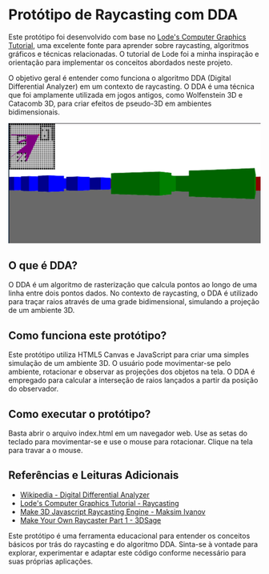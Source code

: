 # Protótipo de Raycasting com DDA

Este protótipo foi desenvolvido com base no [Lode's Computer Graphics Tutorial](https://lodev.org/cgtutor/raycasting.html), uma excelente fonte para aprender sobre raycasting, algoritmos gráficos e técnicas relacionadas. O tutorial de Lode foi a minha inspiração e orientação para implementar os conceitos abordados neste projeto.

O objetivo geral é entender como funciona o algoritmo DDA (Digital Differential Analyzer) em um contexto de raycasting. O DDA é uma técnica que foi amplamente utilizada em jogos antigos, como Wolfenstein 3D e Catacomb 3D, para criar efeitos de pseudo-3D em ambientes bidimensionais.

![Final result!](./src/assets/imgs/firstResult.png "Resultado final!")

## O que é DDA?

O DDA é um algoritmo de rasterização que calcula pontos ao longo de uma linha entre dois pontos dados. No contexto de raycasting, o DDA é utilizado para traçar raios através de uma grade bidimensional, simulando a projeção de um ambiente 3D.

## Como funciona este protótipo?

Este protótipo utiliza HTML5 Canvas e JavaScript para criar uma simples simulação de um ambiente 3D. O usuário pode movimentar-se pelo ambiente, rotacionar e observar as projeções dos objetos na tela. O DDA é empregado para calcular a interseção de raios lançados a partir da posição do observador.

## Como executar o protótipo?

Basta abrir o arquivo index.html em um navegador web. Use as setas do teclado para movimentar-se e use o mouse para rotacionar. Clique na tela para travar a o mouse.

## Referências e Leituras Adicionais

- [Wikipedia - Digital Differential Analyzer](https://en.wikipedia.org/wiki/Digital_differential_analyzer_(graphics_algorithm))
- [Lode's Computer Graphics Tutorial - Raycasting](https://lodev.org/cgtutor/raycasting.html)
- [Make 3D Javascript Raycasting Engine - Maksim Ivanov](https://youtu.be/5nSFArCgCXA)
- [Make Your Own Raycaster Part 1 - 3DSage](https://youtu.be/gYRrGTC7GtA)

Este protótipo é uma ferramenta educacional para entender os conceitos básicos por trás do raycasting e do algoritmo DDA. Sinta-se à vontade para explorar, experimentar e adaptar este código conforme necessário para suas próprias aplicações.